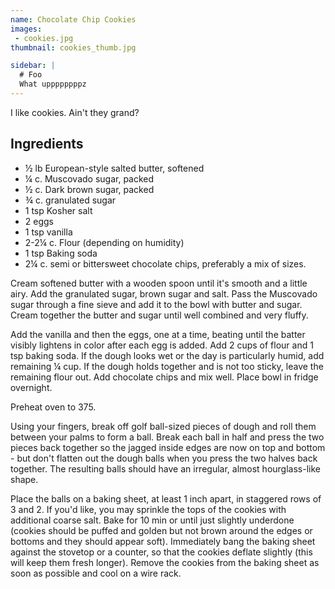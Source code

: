 ```yaml
---
name: Chocolate Chip Cookies
images:
 - cookies.jpg
thumbnail: cookies_thumb.jpg

sidebar: |
  # Foo
  What uppppppppz
---
```


I like cookies. Ain't they grand?

## Ingredients
 - &frac12; lb European-style salted butter, softened
 - &frac14; c. Muscovado sugar, packed
 - &frac12; c. Dark brown sugar, packed
 - &frac34; c. granulated sugar
 - 1 tsp Kosher salt
 - 2 eggs
 - 1 tsp vanilla
 - 2-2&frac14; c. Flour (depending on humidity)
 - 1 tsp Baking soda
 - 2&frac14; c. semi or bittersweet chocolate chips, preferably a mix of sizes.

Cream softened butter with a wooden spoon until it's smooth and a little
airy. Add the granulated sugar, brown sugar and salt. Pass the Muscovado sugar
through a fine sieve and add it to the bowl with butter and sugar. Cream
together the butter and sugar until well combined and very fluffy.

Add the vanilla and then the eggs, one at a time, beating until the batter
visibly lightens in color after each egg is added. Add 2 cups of flour and 1 tsp
baking soda. If the dough looks wet or the day is particularly humid, add
remaining &frac14; cup. If the dough holds together and is not too sticky, leave
the remaining flour out. Add chocolate chips and mix well. Place bowl in fridge
overnight.

Preheat oven to 375.

Using your fingers, break off golf ball-sized pieces of dough and roll them
between your palms to form a ball. Break each ball in half and press the two
pieces back together so the jagged inside edges are now on top and bottom - but
don't flatten out the dough balls when you press the two halves back
together. The resulting balls should have an irregular, almost hourglass-like
shape.

Place the balls on a baking sheet, at least 1 inch apart, in staggered rows of 3
and 2. If you'd like, you may sprinkle the tops of the cookies with additional
coarse salt. Bake for 10 min or until just slightly underdone (cookies should be
puffed and golden but not brown around the edges or bottoms and they should
appear soft). Immediately bang the baking sheet against the stovetop or a
counter, so that the cookies deflate slightly (this will keep them fresh
longer). Remove the cookies from the baking sheet as soon as possible and cool
on a wire rack.
